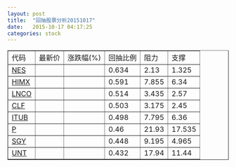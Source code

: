```yaml
---
layout: post
title:  "回抽股票分析20151017"
date:   2015-10-17 04:17:25
categories: stock
---
```

<script type="text/javascript">
var stockList = []
stockList.push('gb_nes');
stockList.push('gb_himx');
stockList.push('gb_lnco');
stockList.push('gb_clf');
stockList.push('gb_itub');
stockList.push('gb_p');
stockList.push('gb_sgy');
stockList.push('gb_unt');
</script>
<table border="1">
 <tr>
 <td>代码</td>
 <td>最新价</td>
 <td>涨跌幅(%)</td>
 <td>回抽比例</td>
 <td>阻力</td>
 <td>支撑</td>
</tr>
  <tr id="nes">
  <td><a href="http://stock.finance.sina.com.cn/usstock/quotes/NES.html" target="_blank">NES</a></td><td></td><td></td><td>0.634</td><td>2.13</td><td>1.325</td></tr>
  <tr id="himx">
  <td><a href="http://stock.finance.sina.com.cn/usstock/quotes/HIMX.html" target="_blank">HIMX</a></td><td></td><td></td><td>0.591</td><td>7.855</td><td>6.34</td></tr>
  <tr id="lnco">
  <td><a href="http://stock.finance.sina.com.cn/usstock/quotes/LNCO.html" target="_blank">LNCO</a></td><td></td><td></td><td>0.514</td><td>3.435</td><td>2.57</td></tr>
  <tr id="clf">
  <td><a href="http://stock.finance.sina.com.cn/usstock/quotes/CLF.html" target="_blank">CLF</a></td><td></td><td></td><td>0.503</td><td>3.175</td><td>2.45</td></tr>
  <tr id="itub">
  <td><a href="http://stock.finance.sina.com.cn/usstock/quotes/ITUB.html" target="_blank">ITUB</a></td><td></td><td></td><td>0.498</td><td>7.795</td><td>6.36</td></tr>
  <tr id="p">
  <td><a href="http://stock.finance.sina.com.cn/usstock/quotes/P.html" target="_blank">P</a></td><td></td><td></td><td>0.46</td><td>21.93</td><td>17.535</td></tr>
  <tr id="sgy">
  <td><a href="http://stock.finance.sina.com.cn/usstock/quotes/SGY.html" target="_blank">SGY</a></td><td></td><td></td><td>0.448</td><td>9.195</td><td>4.965</td></tr>
  <tr id="unt">
  <td><a href="http://stock.finance.sina.com.cn/usstock/quotes/UNT.html" target="_blank">UNT</a></td><td></td><td></td><td>0.432</td><td>17.94</td><td>11.44</td></tr>
</table>
